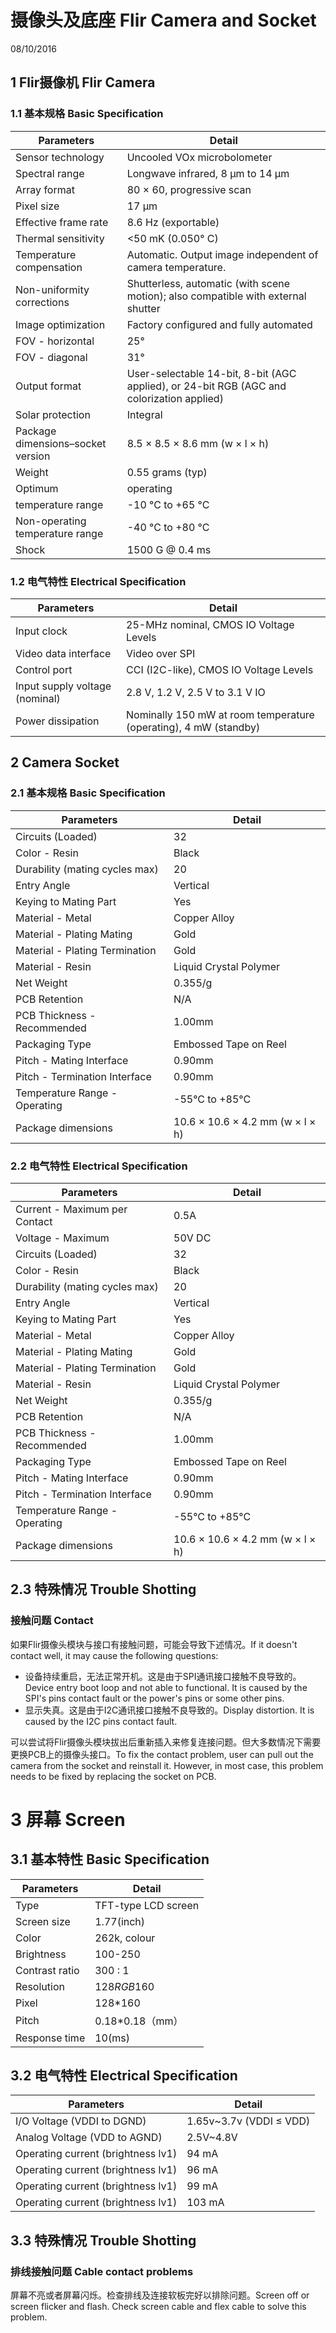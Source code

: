 # 摄像头及底座 Flir Camera and Socket
08/10/2016

## 1 Flir摄像机 Flir Camera

### 1.1 基本规格 Basic Specification

|Parameters|Detail|
|--------|--------|
|Sensor technology 	|Uncooled VOx microbolometer|
|Spectral range 	|Longwave infrared, 8 μm to 14 μm|
|Array format 	|80 × 60, progressive scan|
|Pixel size |	17 μm|
|Effective frame rate 	|	8.6 Hz (exportable)	|
|Thermal sensitivity | <50 mK (0.050° C)|
|Temperature compensation |Automatic. Output image independent of camera temperature.|
|Non-uniformity corrections |	Shutterless, automatic (with scene motion); also compatible with external shutter|
|Image optimization |	Factory configured and fully automated|
|FOV - horizontal 	|25°|
|FOV - diagonal 		|	31°|
|Output format |	User-selectable 14-bit, 8-bit (AGC applied), or 24-bit RGB (AGC and colorization applied)|
|Solar protection	|			Integral|
|Package dimensions–socket version	|		8.5 × 8.5 × 8.6 mm (w × l × h)|
|Weight 	|	0.55 grams (typ)|
|Optimum |operating|
|temperature range	 |-10 °C to +65 °C|
|Non-operating temperature range|	-40 °C to +80 °C|
|Shock 	|1500 G @ 0.4 ms|

### 1.2 电气特性 Electrical Specification
|Parameters|Detail|
|--------|--------|
|Input clock 	|25-MHz nominal, CMOS IO Voltage Levels|
|Video data interface |	Video over SPI|
|Control port 	|CCI (I2C-like), CMOS IO Voltage Levels|
|Input supply voltage (nominal) |	2.8 V, 1.2 V, 2.5 V to 3.1 V IO|
|Power dissipation |	Nominally 150 mW at room temperature (operating), 4 mW (standby)|


##	2 Camera Socket

### 2.1 基本规格 Basic Specification
| Parameters|Detail  |
|--------|--------|
|Circuits (Loaded) 	|	32|
|Color - Resin	|Black|
|Durability (mating cycles max) |			20|
|Entry Angle |	Vertical|
|Keying to Mating Part| 	Yes|
|Material - Metal |	Copper Alloy|
|Material - Plating Mating| 	Gold|
|Material - Plating Termination |	Gold|
|Material - Resin| 	Liquid Crystal Polymer|
|Net Weight |	0.355/g|
|PCB Retention	|N/A|
|PCB Thickness - Recommended |	1.00mm|
|Packaging Type|	Embossed Tape on Reel|
|Pitch - Mating Interface 	|0.90mm|
|Pitch - Termination Interface |	0.90mm|
|Temperature Range - Operating |	-55°C to +85°C|
|	Package dimensions		|	10.6 × 10.6 × 4.2 mm (w × l × h)|

### 2.2 电气特性 Electrical Specification
| Parameters|Detail  |
|--------|--------|
|Current - Maximum per Contact 	|0.5A|
|Voltage - Maximum 	|50V DC|
|Circuits (Loaded) 	|	32|
|Color - Resin	|Black|
|Durability (mating cycles max) |			20|
|Entry Angle |	Vertical|
|Keying to Mating Part| 	Yes|
|Material - Metal |	Copper Alloy|
|Material - Plating Mating| 	Gold|
|Material - Plating Termination |	Gold|
|Material - Resin| 	Liquid Crystal Polymer|
|Net Weight |	0.355/g|
|PCB Retention	|N/A|
|PCB Thickness - Recommended |	1.00mm|
|Packaging Type|	Embossed Tape on Reel|
|Pitch - Mating Interface 	|0.90mm|
|Pitch - Termination Interface |	0.90mm|
|Temperature Range - Operating |	-55°C to +85°C|
|	Package dimensions		|	10.6 × 10.6 × 4.2 mm (w × l × h)|


## 2.3 特殊情况 Trouble Shotting
### 接触问题 Contact
如果Flir摄像头模块与接口有接触问题，可能会导致下述情况。If it doesn't contact well, it may cause the following questions:
* 设备持续重启，无法正常开机。这是由于SPI通讯接口接触不良导致的。Device entry boot loop and not able to functional. It is caused by the SPI's pins contact fault or the power's pins or some other pins.
* 显示失真。这是由于I2C通讯接口接触不良导致的。Display distortion. It is caused by the I2C pins contact fault.

可以尝试将Flir摄像头模块拔出后重新插入来修复连接问题。但大多数情况下需要更换PCB上的摄像头接口。To fix the contact problem, user can pull out the camera from the socket and reinstall it. However, in most case, this problem needs to be fixed by replacing the socket on PCB.

# 3 屏幕 Screen
## 3.1 基本特性 Basic Specification
| Parameters|Detail  |
|--------|--------|
|Type|	TFT-type LCD screen|
|Screen size| 	1.77(inch)|
|Color| 	262k, colour|
|Brightness 	|100-250|
|Contrast ratio 	|300 : 1|
|Resolution 		|128*RGB*160|
|Pixel 	|128*160|
|Pitch		|0.18*0.18（mm）|
|Response time	|10(ms)|

## 3.2 电气特性 Electrical Specification
| Parameters|Detail  |
|--------|--------|
|I/O Voltage (VDDI to DGND)	|1.65v~3.7v (VDDI ≤ VDD)|
|Analog Voltage (VDD to AGND)	|2.5V~4.8V|
|Operating current	(brightness lv1)|94 mA|
|Operating current	(brightness lv1)| 96 mA|
|Operating current	(brightness lv1)| 99 mA|
|Operating current	(brightness lv1)| 103 mA|

## 3.3 特殊情况 Trouble Shotting
### 排线接触问题 Cable contact problems
屏幕不亮或者屏幕闪烁。检查排线及连接软板完好以排除问题。Screen off or screen flicker and flash. Check screen cable and flex cable to solve this problem.

